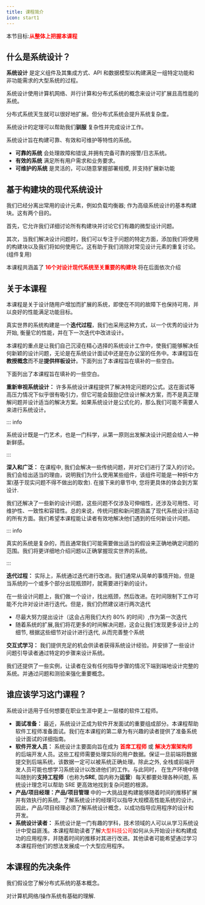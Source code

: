 ```yaml
---
title: 课程简介
icon: start1
---
```


本节目标:<font color=red>**从整体上把握本课程**</font>

## 什么是系统设计？

**系统设计** 是定义组件及其集成方式、API 和数据模型以构建满足一组特定功能和非功能需求的大型系统的过程。

系统设计使用计算机网络、并行计算和分布式系统的概念来设计可扩展且高性能的系统。

分布式系统天生就可以很好地扩展。但分布式系统会提升系统复杂度。

系统设计的定理可以帮助我们**驯服** 复杂性并完成设计工作。

系统设计旨在构建可靠、有效和可维护等特性的系统。

- **可靠的系统** 会处理故障和错误,并拥有完备可靠的报警/日志系统。
- **有效的系统** 满足所有用户需求和业务要求。
- **可维护的系统** 是灵活的，可以随意掌握部署规模, 并支持扩展新功能



## 基于构建块的现代系统设计

我们已经分离出常用的设计元素，例如负载均衡器; 作为高级系统设计的基本构建块。这有两个目的。

首先，它允许我们详细讨论所有构建块并讨论它们有趣的微型设计问题。

其次，当我们解决设计问题时，我们可以专注于问题的特定方面，添加我们将使用的构建块以及我们将如何使用它。这有助于我们消除对常见设计元素的重复讨论。(组件复用) 

本课程共涵盖了 <font color=red>**16个对设计现代系统至关重要的构建块**</font> 将在后面依次介绍

## 关于本课程

本课程是关于设计随用户增加而扩展的系统，即使在不同的故障下也保持可用，并以良好的性能满足功能目标。

真实世界的系统构建是一个**迭代过程**，我们也采用这种方式，以一个优秀的设计为开始, 衡量它的性能，并在下一次迭代中改进设计。

本课程的重点是让我们自己沉浸在精心选择的系统设计工作中，使我们能够解决任何新颖的设计问题，无论是在系统设计面试中还是在办公室的任务中。本课程旨在**教授概念**而不是**提供样板设计**。下面列出了本课程旨在填补的一些空白。

下面列出了本课程旨在填补的一些空白。

**重新审视系统设计：** 许多系统设计课程提供了解决特定问题的公式。这在面试等高压力情况下似乎很有吸引力，但它可能会鼓励记住设计解决方案，而不是真正理解问题并设计适当的解决方案。如果系统设计是公式化的，那么我们可能不需要人来进行系统设计。

::: info

系统设计既是一门艺术，也是一门科学，从第一原则出发解决设计问题会给人一种新鲜感。

:::

**深入和广泛：** 在课程中, 我们会解决一些传统问题，并对它们进行了深入的讨论。我们会给出适当的理由，说明我们为什么使用某些组件，该组件可能是一种折中方案(基于现实问题不得不做出的取舍). 在接下来的章节中, 您将更具体的体会到方案设计.

我们还解决了一些新的设计问题，这些问题不仅涉及可伸缩性，还涉及可用性、可维护性、一致性和容错性。总的来说，传统问题和新问题涵盖了现代系统设计活动的所有方面。我们希望本课程能让读者有效地解决他们遇到的任何新设计问题。

::: info

真实的系统是复杂的，而且通常我们可能需要做出适当的假设来正确地确定问题的范围。我们将更详细地介绍问题以正确掌握现实世界的系统。

:::

**迭代过程：** 实际上，系统通过迭代进行改进。我们通常从简单的事情开始，但是当系统的一个或多个部分出现瓶颈时，就需要进行新的设计。

在一些设计问题上，我们做一个设计，找出瓶颈，然后改进。在时间限制下工作可能不允许对设计进行迭代。但是，我们仍然建议进行两次迭代

- 尽最大努力提出设计（这会占用我们大约 80% 的时间）,作为第一次迭代
- 随着系统的扩展,我们将花更多的时间解决问题，这会让我们发现更多设计上的细节, 根据这些细节对设计进行迭代, 从而完善整个系统

**交互式学习：** 我们提供充足的机会供读者获得系统设计经验。并安排了一些设计问题引导读者通过特定的步骤来设计系统。

我们还提供了一些实例，让读者在没有任何指导步骤的情况下端到端地设计完整的系统。并通过问题和测验来强化重要概念。

## 谁应该学习这门课程？

系统设计适用于任何想要在职业生涯中更上一层楼的软件工程师。

- **面试准备：** 最近，系统设计正成为软件开发面试的重要组成部分。本课程帮助软件工程师准备面试。我们在本课程的第二章为有兴趣的读者提供了准备系统设计面试的详细指南。
- **软件开发人员：** 系统设计主要面向旨在成为<font color=red> **首席工程师**</font> 或 <font color=red>**解决方案架构师**</font> 的后端开发人员。这些工程师需要处理实际的用户数据。保证一旦前端将数据提交到后端系统，该数据一定可以被系统正确处理。除此之外, 全栈或前端开发人员可能也想学习系统设计以改进他们的工作。与此同时， 在生产环境中随叫随到的**支持工程师**（也称为**SRE**, 国内称为**运营**）每天都要处理各种问题, 系统设计理念可以帮助 SRE 更高效地找到复杂问题的根源。
- **产品/项目经理：产品/项目管理** 中的一大挑战是构建能够随着时间的推移扩展并有效执行的系统。了解系统设计的经理可以指导大规模高性能系统的设计。因此，产品/项目经理必须了解系统设计概念，以成功指导应用程序的设计和开发。
- **系统设计读者：** 系统设计是一门有趣的学科，技术领域的人可以从学习系统设计中受益匪浅。本课程帮助读者了解<font color=red>大型科技公司</font>如何从头开始设计和构建成功的应用程序，并随着时间的推移对其进行改进。其他读者可能希望通过学习本课程将他们的想法发展成一个大型应用程序。

## 本课程的先决条件

我们假设您了解分布式系统的基本概念。

对计算机网络/操作系统有基础的理解.
